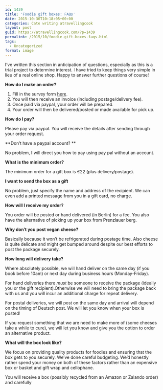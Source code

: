 ```yaml
---
id: 1439
title: 'Foodie gift boxes: FAQs'
date: 2015-10-30T10:18:05+00:00
categories: Cate writing atravellingcook
layout: post
guid: https://atravellingcook.com/?p=1439
permalink: /2015/10/foodie-gift-boxes-faqs.html
tags:
  - Uncategorized
format: image
---
```

I&#8217;ve written this section in anticipation of questions, especially as this is a trial project to determine interest. I have tried to keep things very simple in lieu of a real online shop. Happy to answer further questions of course!

**How do I make an order?**

  1. Fill in the survey form [here](https://docs.google.com/forms/d/1FhpefEhbsJrLObpX4wvk-PI2TlxwhjzPK1OStJnjr8o/viewform).
  2. You will then receive an invoice (including postage/delivery fee).
  3. Once paid via paypal, your order will be prepared.
  4. Your order will then be delivered/posted or made available for pick up.

**How do I pay?**
  
Please pay via paypal. You will receive the details after sending through your order request.

**Don&#8217;t have a paypal account? **
  
No problem, I will direct you how to pay using pay pal without an account.

**What is the minimum order?**
  
The minimum order for a gift box is €22 (plus delivery/postage).

**I want to send the box as a gift**
  
No problem, just specify the name and address of the recipient. We can even add a printed message from you in a gift card, no charge.

**How will I receive my order?**
  
You order will be posted or hand delivered (in Berlin) for a fee. You also have the alternative of picking up your box from Prenzlauer berg.

**Why don&#8217;t you post vegan cheese?**
  
Basically because it won&#8217;t be refrigerated during postage time. Also cheese is quite delicate and might get bumped around despite our best efforts to post the package securely.

**How long will delivery take?**
  
Where absolutely possible, we will hand deliver on the same day (if you book before 10am) or next day during business hours (Monday-Friday).

For hand deliveries there _must_ be someone to receive the package (ideally you or the gift recipient).Otherwise we will need to bring the package back with us and you will incur an additional charge for repeat delivery.

For postal deliveries, we will post on the same day and arrival will depend on the timing of Deutsch post. We will let you know when your box is posted!

If you request something that we are need to make more of (some cheeses take a while to cure), we will let you know and give you the option to order an alternative product.

**What will the box look like?**
  
We focus on providing quality products for foodies and ensuring that the box gets to you securely. We&#8217;ve done careful budgeting. We&#8217;d honestly rather spend your money on both of these factors rather than an expensive box or basket and gift wrap and cellophane.

You will receive a box (possibly recycled from an Amazon or Zalando order) and carefully